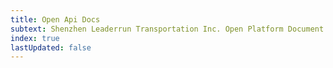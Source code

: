 ```yaml
---
title: Open Api Docs
subtext: Shenzhen Leaderrun Transportation Inc. Open Platform Document Center
index: true
lastUpdated: false
---
```

